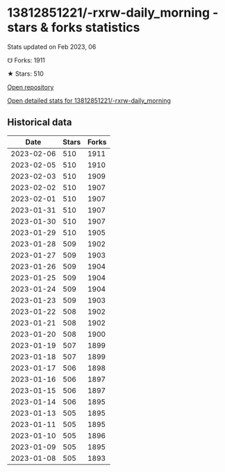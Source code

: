 # 13812851221/-rxrw-daily_morning - stars & forks statistics

Stats updated on Feb 2023, 06

☋ Forks: 1911

★ Stars: 510

[Open repository](https://github.com/13812851221/-rxrw-daily_morning)

[Open detailed stats for 13812851221/-rxrw-daily_morning](https://reviewgithub.com/rep/13812851221/-rxrw-daily_morning)

## Historical data
| Date | Stars | Forks |
|------|-------|-------|
| 2023-02-06 | 510 | 1911 | 
| 2023-02-05 | 510 | 1910 | 
| 2023-02-03 | 510 | 1909 | 
| 2023-02-02 | 510 | 1907 | 
| 2023-02-01 | 510 | 1907 | 
| 2023-01-31 | 510 | 1907 | 
| 2023-01-30 | 510 | 1907 | 
| 2023-01-29 | 510 | 1905 | 
| 2023-01-28 | 509 | 1902 | 
| 2023-01-27 | 509 | 1903 | 
| 2023-01-26 | 509 | 1904 | 
| 2023-01-25 | 509 | 1904 | 
| 2023-01-24 | 509 | 1904 | 
| 2023-01-23 | 509 | 1903 | 
| 2023-01-22 | 508 | 1902 | 
| 2023-01-21 | 508 | 1902 | 
| 2023-01-20 | 508 | 1900 | 
| 2023-01-19 | 507 | 1899 | 
| 2023-01-18 | 507 | 1899 | 
| 2023-01-17 | 506 | 1898 | 
| 2023-01-16 | 506 | 1897 | 
| 2023-01-15 | 506 | 1897 | 
| 2023-01-14 | 506 | 1895 | 
| 2023-01-13 | 505 | 1895 | 
| 2023-01-11 | 505 | 1895 | 
| 2023-01-10 | 505 | 1896 | 
| 2023-01-09 | 505 | 1895 | 
| 2023-01-08 | 505 | 1893 | 

